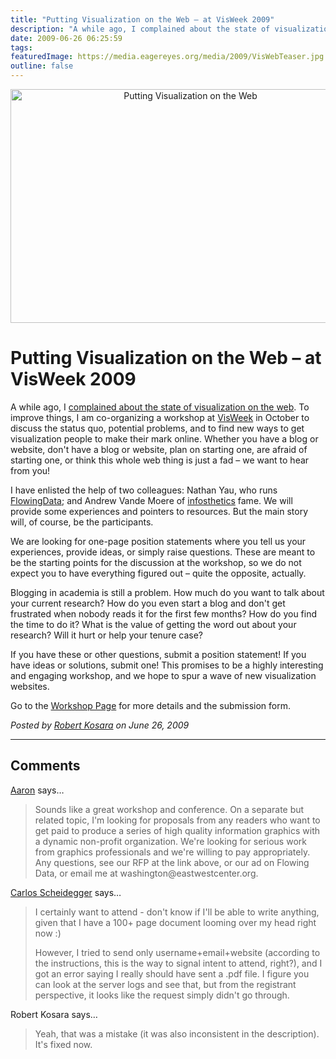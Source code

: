 ```yaml
---
title: "Putting Visualization on the Web – at VisWeek 2009"
description: "A while ago, I complained about the state of visualization on the web. To improve things, I am co-organizing a workshop at VisWeek in October to discuss the status quo, potential problems, and to find new ways to get visualization people to make their mark online. Whether you have a blog or website, don't have a blog or website, plan on starting one, are afraid of starting one, or think this whole web thing is just a fad &ndash; we want to hear from you!"
date: 2009-06-26 06:25:59
tags: 
featuredImage: https://media.eagereyes.org/media/2009/VisWebTeaser.jpg
outline: false
---
```


<p align="center"><img src="https://media.eagereyes.org/media/2009/VisWebTeaser.jpg" border="0" alt="Putting Visualization on the Web" width="560" height="374" /></p>

# Putting Visualization on the Web – at VisWeek 2009

A while ago, I <a href="/blog/2009/a-better-vis-web-community.html">complained about the state of visualization on the web</a>. To improve things, I am co-organizing a workshop at <a href="http://vis.computer.org/VisWeek2009/">VisWeek</a> in October to discuss the status quo, potential problems, and to find new ways to get visualization people to make their mark online. Whether you have a blog or website, don't have a blog or website, plan on starting one, are afraid of starting one, or think this whole web thing is just a fad &ndash; we want to hear from you!

I have enlisted the help of two colleagues: Nathan Yau, who runs <a href="http://flowingdata.com/" target="_blank">FlowingData</a>; and Andrew Vande Moere of <a href="http://infosthetics.com/" target="_blank">infosthetics</a> fame. We will provide some experiences and pointers to resources. But the main story will, of course, be the participants.

We are looking for one-page position statements where you tell us your experiences, provide ideas, or simply raise questions. These are meant to be the starting points for the discussion at the workshop, so we do not expect you to have everything figured out&nbsp;&ndash; quite the opposite, actually.

Blogging in academia is still a problem. How much do you want to talk about your current research? How do you even start a blog and don't get frustrated when nobody reads it for the first few months? How do you find the time to do it? What is the value of getting the word out about your research? Will it hurt or help your tenure case?

If you have these or other questions, submit a position statement! If you have ideas or solutions, submit one! This promises to be a highly interesting and engaging workshop, and we hope to spur a wave of new visualization websites.

Go to the <a href="/viswebworkshop.html">Workshop Page</a> for more details and the submission form.


_Posted by <a href="/about">Robert Kosara</a> on June 26, 2009_


<aside class="comments">

---
## Comments

<a href="http://www.eastwestcenter.org/ewc-in-washington/graphics-proposal/" rel="nofollow noopener" target="_blank">Aaron</a> says…
>	<p>Sounds like a great workshop and conference. On a separate but related topic, I'm looking for proposals from any readers who want to get paid to produce a series of high quality information graphics with a dynamic non-profit organization. We're looking for serious work from graphics professionals and we're willing to pay appropriately. Any questions, see our RFP at the link above, or our ad on Flowing Data, or email me at washington@eastwestcenter.org.</p>

<a href="http://carlosscheidegger.wordpress.com" rel="nofollow noopener" target="_blank">Carlos Scheidegger</a> says…
>	I certainly want to attend - don't know if I'll be able to write anything, given that I have a 100+ page document looming over my head right now :)
>	
>	However, I tried to send only username+email+website (according to the instructions, this is the way to signal intent to attend, right?), and I got an error saying I really should have sent a .pdf file. I figure you can look at the server logs and see that, but from the registrant perspective, it looks like the request simply didn't go through.

Robert Kosara says…
>	<p>Yeah, that was a mistake (it was also inconsistent in the description). It's fixed now.</p>

</aside>

